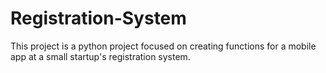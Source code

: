 # Registration-System
This project is a python project focused on creating functions for a mobile app at a small startup's registration system.

